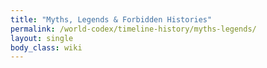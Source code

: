 ```yaml
---
title: "Myths, Legends & Forbidden Histories"
permalink: /world-codex/timeline-history/myths-legends/
layout: single
body_class: wiki
---
```


